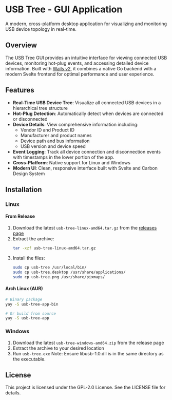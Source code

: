 # USB Tree - GUI Application

A modern, cross-platform desktop application for visualizing and monitoring USB device topology in real-time.

## Overview

The USB Tree GUI provides an intuitive interface for viewing connected USB devices, monitoring hot-plug
events, and accessing detailed device information. Built with [Wails v2](https://wails.io/), it combines a
native Go backend with a modern Svelte frontend for optimal performance and user experience.

## Features

- **Real-Time USB Device Tree**: Visualize all connected USB devices in a hierarchical tree structure
- **Hot-Plug Detection**: Automatically detect when devices are connected or disconnected
- **Device Details**: View comprehensive information including:
  - Vendor ID and Product ID
  - Manufacturer and product names
  - Device path and bus information
  - USB version and device speed
- **Event Logging**: Track all device connection and disconnection events with timestamps in the lower portion
  of the app.
- **Cross-Platform**: Native support for Linux and Windows
- **Modern UI**: Clean, responsive interface built with Svelte and Carbon Design System

## Installation

### Linux

#### From Release

1. Download the latest `usb-tree-linux-amd64.tar.gz` from the
   [releases page](https://github.com/AOzmond/usb-tree/releases)
2. Extract the archive:
   ```bash
   tar -xzf usb-tree-linux-amd64.tar.gz
   ```
3. Install the files:
   ```bash
   sudo cp usb-tree /usr/local/bin/
   sudo cp usb-tree.desktop /usr/share/applications/
   sudo cp usb-tree.png /usr/share/pixmaps/
   ```

#### Arch Linux (AUR)

```bash
# Binary package
yay -S usb-tree-app-bin

# Or build from source
yay -S usb-tree-app
```

### Windows

1. Download the latest `usb-tree-windows-amd64.zip` from the release page
2. Extract the archive to your desired location
3. Run `usb-tree.exe` Note: Ensure libusb-1.0.dll is in the same directory as the executable.

## License

This project is licensed under the GPL-2.0 License. See the LICENSE file for details.

